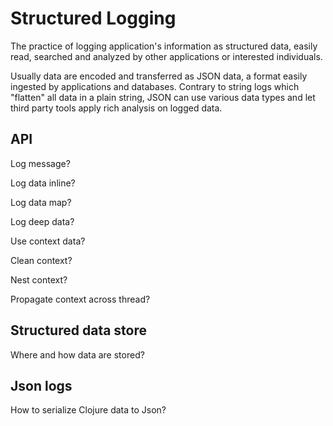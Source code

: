 # Structured Logging

The practice of logging application's information as structured data, easily
read, searched and analyzed by other applications or interested individuals.

Usually data are encoded and transferred as JSON data, a format easily
ingested by applications and databases. Contrary to string logs which
"flatten" all data in a plain string, JSON can use various data types and let
third party tools apply rich analysis on logged data.


## API

Log message?

Log data inline?

Log data map?

Log deep data?

Use context data?

Clean context?

Nest context?

Propagate context across thread?

## Structured data store

Where and how data are stored?

## Json logs

How to serialize Clojure data to Json?
